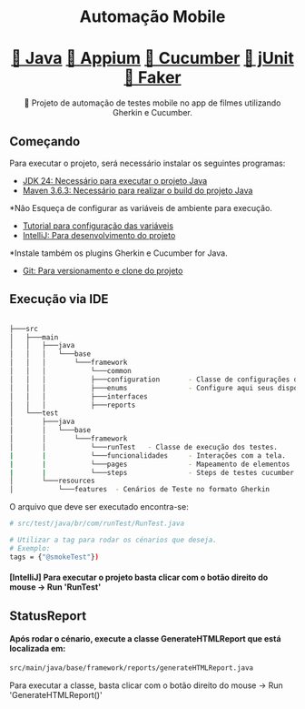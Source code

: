 <h1 align="center">Automação Mobile</h1>
<h1 align="center">
    <a href="https://www.oracle.com/java/technologies/downloads/#java24">🔗 Java</a>
    <a href="https://appium.io/docs/en/latest/">🔗 Appium</a>
    <a href="http://cucumber.io/">🔗 Cucumber</a>
    <a href="https://junit.org/junit5/">🔗 jUnit</a>
    <a href="https://github.com/DiUS/java-faker">🔗 Faker</a>

</h1>
<p align="center">🚀 Projeto de automação de testes mobile no app de filmes utilizando Gherkin e Cucumber.</p>


## Começando

Para executar o projeto, será necessário instalar os seguintes programas:

- [JDK 24: Necessário para executar o projeto Java](https://www.oracle.com/java/technologies/downloads/#java24)
- [Maven 3.6.3: Necessário para realizar o build do projeto Java](https://downloads.apache.org/maven/maven-3/3.6.3/binaries/apache-maven-3.6.3-bin.zip)

*Não Esqueça de configurar as variáveis de ambiente para execução.
- [Tutorial para configuração das variáveis](https://medium.com/beelabacademy/configurando-vari%C3%A1veis-de-ambiente-java-home-e-maven-home-no-windows-e-unix-d9461f783c26#:~:text=Bom%2C%20mas%20o%20que%20s%C3%A3o,arquivos%20necess%C3%A1rios%2C%20inclusive%20os%20bin%C3%A1rios.)
- [IntelliJ: Para desenvolvimento do projeto](https://www.jetbrains.com/pt-br/idea/)

*Instale também os plugins Gherkin e Cucumber for Java.

- [Git: Para versionamento e clone do projeto]( https://github.com/barbosamp/appium-mobile-e2e.git)

## Execução via IDE

```bash
                                                                    
├───src                                               
│   ├───main                                          
│   │   ├───java                                      
│   │   │   └───base                                    
│   │   │       └───framework                               
│   │   │           └───common                        
│   │   │           ├───configuration       - Classe de configurações de execução         
│   │   │           ├───enums               - Configure aqui seus dispositivos para execução
│   │   │           ├───interfaces      
│   │   │           ├───reports  
│   └───test                                          
│       ├───java                                      
│       │   └───base                                    
│       │       └───framework                               
│       │           └───runTest   - Classe de execução dos testes.          
|       |           └───funcionalidades     - Interações com a tela.
|       |           └───pages               - Mapeamento de elementos
|       |           └───steps               - Steps de testes cucumber
│       └───resources                                 
│           └───features  - Cenários de Teste no formato Gherkin
```

O arquivo que deve ser executado encontra-se:
```bash
# src/test/java/br/com/runTest/RunTest.java

# Utilizar a tag para rodar os cénarios que deseja.
# Exemplo:
tags = {"@smokeTest"})

```

#### [IntelliJ] Para executar o projeto basta clicar com o botão direito do mouse -> Run 'RunTest'

## StatusReport
####  Após rodar o cénario, execute a classe GenerateHTMLReport que está localizada em:
```bash
src/main/java/base/framework/reports/generateHTMLReport.java
```
Para executar a classe, basta clicar com o botão direito do mouse -> Run 'GenerateHTMLReport()'
